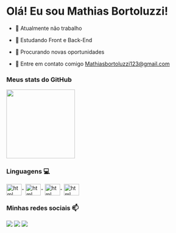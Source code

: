 # Olá! Eu sou Mathias Bortoluzzi! 
 
- 🔭 Atualmente não trabalho
  
- 🌱 Estudando Front e Back-End
  
- 🤔 Procurando novas oportunidades

- 📧 Entre em contato comigo Mathiasbortoluzzi123@gmail.com


 
### Meus stats do GitHub
<div>
<img height="180em" src="https://github-readme-stats.vercel.app/api?username=Mathiasbortoluzzi&show_icons=true&theme=prussian">
</div>
 
### Linguagens 💻
<div style="display: inline_block">
<img align="center" alt="html" height="30" width="40" src="https://cdn.jsdelivr.net/gh/devicons/devicon/icons/html5/html5-original.svg">-
<img align="center" alt="html" height="30" width="40" src="https://cdn.jsdelivr.net/gh/devicons/devicon/icons/css3/css3-original.svg">-
<img align="center" alt="html" height="30" width="40" src="https://cdn.jsdelivr.net/gh/devicons/devicon/icons/python/python-original.svg">-
<img align="center" alt="html" height="30" width="40" src="https://cdn.jsdelivr.net/gh/devicons/devicon/icons/javascript/javascript-original.svg">
</div>
 
 
### Minhas redes sociais 📫
<div>
<a href="https://br.linkedin.com/in/mathias-bortoluzzi-926051276" target="_blank"><img src="https://img.shields.io/badge/LinkedIn-0077B5?style=for-the-badge&logo=linkedin&logoColor=white" target="_blank"></a>
<a href="mailto:Mathiasbortoluzzi123@gmal.com" target="_blank"><img src="https://img.shields.io/badge/Gmail-D14836?style=for-the-badge&logo=gmail&logoColor=white" target="_blank"></a>
<a href="https://www.instagram.com/Bortoluzzi_mathias/" target="_blank"><img src="https://img.shields.io/badge/Instagram-E4405F?style=for-the-badge&logo=instagram&logoColor=white" target="_blank"></a>
</div
